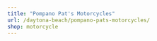 ```yaml
---
title: "Pompano Pat's Motorcycles"
url: /daytona-beach/pompano-pats-motorcycles/
shop: motorcycle
---
```

